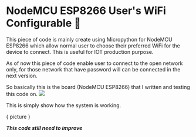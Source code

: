 # NodeMCU ESP8266 User's WiFi Configurable 📡
This piece of code is mainly create using Micropython for NodeMCU ESP8266 which allow normal user to choose their preferred WiFi for the device to connect. This is useful for IOT production purpose.

As of now this piece of code enable user to connect to the open network only, for those network that have password will can be connected in the next version.

So basically this is the board (NodeMCU ESP8266) that I written and testing this code on.
![](https://www.google.com/url?sa=i&source=images&cd=&ved=2ahUKEwimgc_bwpnkAhVBT30KHaUoCcQQjRx6BAgBEAQ&url=http%3A%2F%2Fandroidcontrol.blogspot.com%2F2015%2F05%2Farduino-wifi-control-with-esp8266-module.html&psig=AOvVaw3HalzYeFrNmrrJOothIqOp&ust=1566667856951350)

This is simply show how the system is working.

{ picture }

***This code still need to improve***
